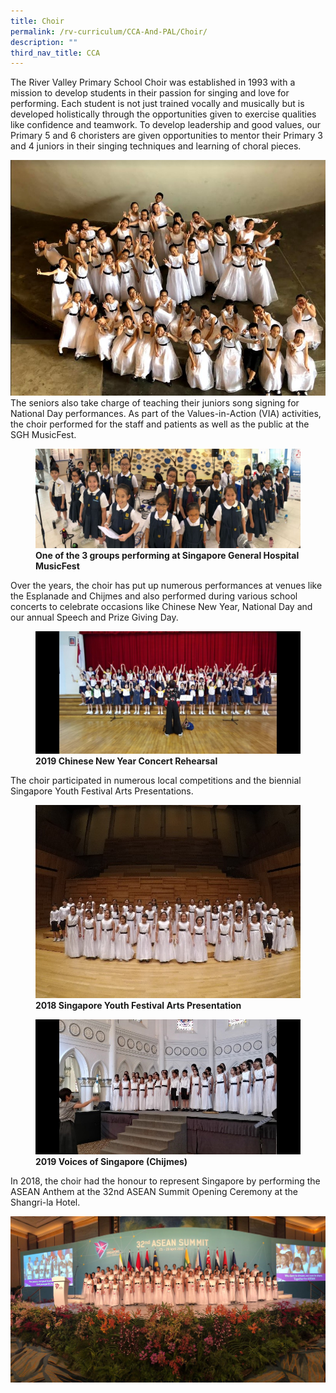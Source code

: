 ```yaml
---
title: Choir
permalink: /rv-curriculum/CCA-And-PAL/Choir/
description: ""
third_nav_title: CCA
---
```

The River Valley Primary School Choir was established in 1993 with a mission to develop students in their passion for singing and love for performing. Each student is not just trained vocally and musically but is developed holistically through the opportunities given to exercise qualities like confidence and teamwork. To develop leadership and good values, our Primary 5 and 6 choristers are given opportunities to mentor their Primary 3 and 4 juniors in their singing techniques and learning of choral pieces.

![](/images/RV%20Curriculum/CCA%20and%20PAL/Choir/q1.jpg)The seniors also take charge of teaching their juniors song signing for National Day performances. As part of the Values-in-Action (VIA) activities, the choir performed for the staff and patients as well as the public at the SGH MusicFest.



<figure>

<img src="/images/RV%20Curriculum/CCA%20and%20PAL/Choir/q2.jpg">

<figcaption> <strong> One of the 3 groups performing at Singapore General Hospital MusicFest</strong> </figcaption>

</figure>


Over the years, the choir has put up numerous performances at venues like the Esplanade and Chijmes and also performed during various school concerts to celebrate occasions like Chinese New Year, National Day and our annual Speech and Prize Giving Day.



<figure>

<img src="/images/RV%20Curriculum/CCA%20and%20PAL/Choir/q3.jpg">

<figcaption> <strong> 2019 Chinese New Year Concert Rehearsal</strong> </figcaption>

</figure>


The choir participated in numerous local competitions and the biennial Singapore Youth Festival Arts Presentations.



<figure>

<img src="/images/RV%20Curriculum/CCA%20and%20PAL/Choir/q4.jpg">

<figcaption> <strong>2018 Singapore Youth Festival Arts Presentation</strong> </figcaption>

</figure>


<figure>

<img src="/images/RV%20Curriculum/CCA%20and%20PAL/Choir/q5.jpg">

<figcaption> <strong> 2019 Voices of Singapore (Chijmes)</strong> </figcaption>

</figure>


In 2018, the choir had the honour to represent Singapore by performing the ASEAN Anthem at the 32nd ASEAN Summit Opening Ceremony at the Shangri-la Hotel.

![](/images/RV%20Curriculum/CCA%20and%20PAL/Choir/q6.jpg)